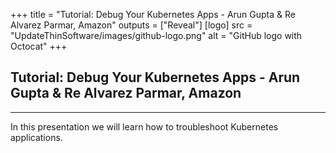 +++
title = "Tutorial: Debug Your Kubernetes Apps - Arun Gupta & Re Alvarez Parmar, Amazon"
outputs = ["Reveal"]
[logo]
src = "UpdateThinSoftware/images/github-logo.png"
alt = "GitHub logo with Octocat"
+++

## Tutorial: Debug Your Kubernetes Apps - Arun Gupta & Re Alvarez Parmar, Amazon


---

In this presentation we will learn how to troubleshoot Kubernetes applications. 

